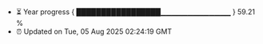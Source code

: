- ⏳ Year progress { █████████████████▁▁▁▁▁▁▁▁▁▁▁▁▁ } 59.21 %
- ⏰ Updated on Tue, 05 Aug 2025 02:24:19 GMT

